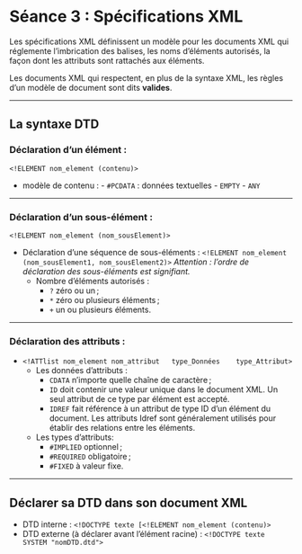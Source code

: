 # Séance 3 : Spécifications XML 

Les spécifications XML définissent un modèle pour les documents XML qui réglemente l’imbrication des balises, les noms d’éléments autorisés, la façon dont les attributs sont rattachés aux éléments.

Les documents XML qui respectent, en plus de la syntaxe XML, les règles d’un modèle de document sont dits **valides**.

----

## La syntaxe DTD

### Déclaration d’un élément : 
`<!ELEMENT nom_element (contenu)>`
- modèle de contenu :
		- `#PCDATA` : données textuelles
		- `EMPTY`
		- `ANY`
----

### Déclaration d’un sous-élément : 
`<!ELEMENT nom_element (nom_sousElement)>`
- Déclaration d’une séquence de sous-éléments : `<!ELEMENT nom_element (nom_sousElement1, nom_sousElement2)>` *Attention : l’ordre de déclaration des sous-éléments est signifiant.*
	- Nombre d’éléments autorisés :
		* `?` zéro ou un ;
       * `*` zéro ou plusieurs éléments ;
       * `+` un ou plusieurs éléments.

----       
       
### Déclaration des attributs : 
- `<!ATTlist nom_element nom_attribut	type_Données	type_Attribut>`
	- Les données d’attributs :
		* `CDATA` n’importe quelle chaîne de caractère ;
		* `ID` doit contenir une valeur unique dans le document XML. Un seul attribut de ce type par élément est accepté.
		* `IDREF` fait référence à un attribut de type ID d’un élément du document. Les attributs Idref sont généralement utilisés pour établir des relations entre les éléments.
	- Les types d’attributs: 
		* `#IMPLIED` optionnel ;
       * `#REQUIRED` obligatoire ;
       * `#FIXED` à valeur fixe.
----
## Déclarer sa DTD dans son document XML

- DTD interne : `<!DOCTYPE texte [<!ELEMENT nom_element (contenu)>`
- DTD externe (à déclarer avant l’élément racine) : 
`<!DOCTYPE texte SYSTEM "nomDTD.dtd">`       
